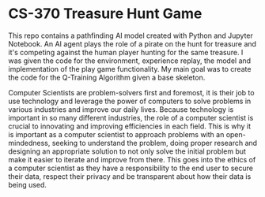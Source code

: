 # CS-370 Treasure Hunt Game
This repo contains a pathfinding AI model created with Python and Jupyter Notebook. An AI agent plays the role of a pirate on the hunt for treasure and it's competing against the human player hunting for the same treasure. I was given the code for the environment, experience replay, the model and implementation of the play game functionality. My main goal was to create the code for the Q-Training Algorithm given a base skeleton. 

Computer Scientists are problem-solvers first and foremost, it is their job to use technology and leverage the power of computers to solve problems in various industries and improve our daily lives. Because technology is important in so many different industries, the role of a computer scientist is crucial to innovating and improving efficiencies in each field. This is why it is important as a computer scientist to approach problems with an open-mindedness, seeking to understand the problem, doing proper research and designing an appropriate solution to not only solve the initial problem but make it easier to iterate and improve from there. This goes into the ethics of a computer scientist as they have a responsibility to the end user to secure their data, respect their privacy and be transparent about how their data is being used.
